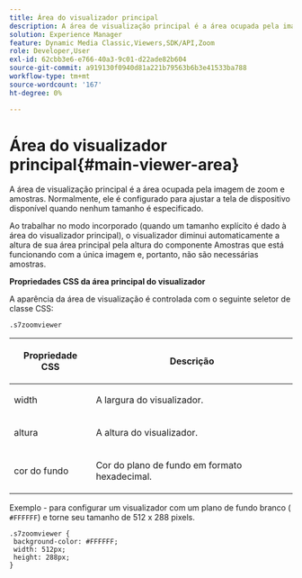 ```yaml
---
title: Área do visualizador principal
description: A área de visualização principal é a área ocupada pela imagem de zoom e amostras. Normalmente, ele é configurado para ajustar a tela de dispositivo disponível quando nenhum tamanho é especificado.
solution: Experience Manager
feature: Dynamic Media Classic,Viewers,SDK/API,Zoom
role: Developer,User
exl-id: 62cbb3e6-e766-40a3-9c01-d22ade82b604
source-git-commit: a919130f0940d81a221b79563b6b3e41533ba788
workflow-type: tm+mt
source-wordcount: '167'
ht-degree: 0%

---
```


# Área do visualizador principal{#main-viewer-area}

A área de visualização principal é a área ocupada pela imagem de zoom e amostras. Normalmente, ele é configurado para ajustar a tela de dispositivo disponível quando nenhum tamanho é especificado.

<!--<a id="section_061E550C1C1D4DB2BD663A898895B38C"></a>-->

Ao trabalhar no modo incorporado (quando um tamanho explícito é dado à área do visualizador principal), o visualizador diminui automaticamente a altura de sua área principal pela altura do componente Amostras que está funcionando com a única imagem e, portanto, não são necessárias amostras.

**Propriedades CSS da área principal do visualizador**

A aparência da área de visualização é controlada com o seguinte seletor de classe CSS:

```
.s7zoomviewer
```

<table id="table_94EE3F5BBE4547C0B4943471CEE7EDE4"> 
 <thead> 
  <tr> 
   <th colname="col1" class="entry"> <p> Propriedade CSS </p> </th> 
   <th colname="col2" class="entry"> <p>Descrição </p> </th> 
  </tr> 
 </thead>
 <tbody> 
  <tr> 
   <td colname="col1"> <p> <span class="codeph"> width </span> </p> </td> 
   <td colname="col2"> <p>A largura do visualizador. </p> </td> 
  </tr> 
  <tr> 
   <td colname="col1"> <p> <span class="codeph"> altura </span> </p> </td> 
   <td colname="col2"> <p>A altura do visualizador. </p> </td> 
  </tr> 
  <tr> 
   <td colname="col1"> <p> <span class="codeph"> cor do fundo </span> </p> </td> 
   <td colname="col2"> <p> Cor do plano de fundo em formato hexadecimal. </p> </td> 
  </tr> 
 </tbody> 
</table>

Exemplo - para configurar um visualizador com um plano de fundo branco ( `#FFFFFF`) e torne seu tamanho de 512 x 288 pixels.

```
.s7zoomviewer { 
 background-color: #FFFFFF; 
 width: 512px; 
 height: 288px;  
}
```

